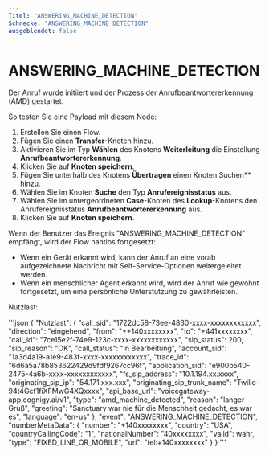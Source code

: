 ```yaml
---
Titel: "ANSWERING_MACHINE_DETECTION"
Schnecke: "ANSWERING_MACHINE_DETECTION"
ausgeblendet: false
---
```


# ANSWERING_MACHINE_DETECTION

Der Anruf wurde initiiert und der Prozess der Anrufbeantwortererkennung (AMD) gestartet.

So testen Sie eine Payload mit diesem Node:

1. Erstellen Sie einen Flow.
2. Fügen Sie einen **Transfer**-Knoten hinzu. 
3. Aktivieren Sie im Typ **Wählen** des Knotens **Weiterleitung** die Einstellung **Anrufbeantwortererkennung**.
4. Klicken Sie auf **Knoten speichern**.
5. Fügen Sie unterhalb des Knotens **Übertragen** einen Knoten Suchen** hinzu.
6. Wählen Sie im Knoten **Suche** den Typ **Anrufereignisstatus** aus.
7. Wählen Sie im untergeordneten **Case**-Knoten des **Lookup**-Knotens den Anrufereignisstatus **Anrufbeantwortererkennung** aus.
8. Klicken Sie auf **Knoten speichern**.

Wenn der Benutzer das Ereignis "ANSWERING_MACHINE_DETECTION" empfängt, wird der Flow nahtlos fortgesetzt:

- Wenn ein Gerät erkannt wird, kann der Anruf an eine vorab aufgezeichnete Nachricht mit Self-Service-Optionen weitergeleitet werden. 
- Wenn ein menschlicher Agent erkannt wird, wird der Anruf wie gewohnt fortgesetzt, um eine persönliche Unterstützung zu gewährleisten.

Nutzlast:

'''json
{
  "Nutzlast": {
    "call_sid": "1722dc58-73ee-4830-xxxx-xxxxxxxxxxxx",
    "direction": "eingehend",
    "from": "++140xxxxxxxx",
    "to": "+441xxxxxxxx",
    "call_id": "7ce15e2f-74e9-123c-xxxx-xxxxxxxxxxxx",
    "sip_status": 200,
    "sip_reason": "OK",
    "call_status": "in Bearbeitung",
    "account_sid": "1a3d4a19-a1e9-483f-xxxx-xxxxxxxxxxxx",
    "trace_id": "6d6a5a78b853622429d9fdf9267cc96f",
    "application_sid": "e900b540-2475-4a6b-xxxx-xxxxxxxxxxxx",
    "fs_sip_address": "10.1.194.xx.xxxx",
    "originating_sip_ip": "54.171.xxx.xxx",
    "originating_sip_trunk_name": "Twilio-94t4Gcf1fiXFMwG4XQxxxx",
    "api_base_url": "voicegateway-app.cognigy.ai/v1",
    "type": "amd_machine_detected",
    "reason": "langer Gruß",
    "greeting": "Sanctuary war nie für die Menschheit gedacht, es war es",
    "language": "en-us"
  },
  "event": "ANSWERING_MACHINE_DETECTION",
  "numberMetaData": {
    "number": "+140xxxxxxxx",
    "country": "USA",
    "countryCallingCode": "1",
    "nationalNumber": "40xxxxxxxx",
    "valid": wahr,
    "type": "FIXED_LINE_OR_MOBILE",
    "uri": "tel:+140xxxxxxxx"
  }
}
'''